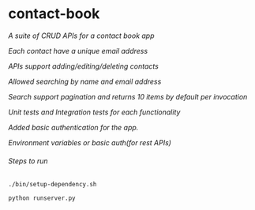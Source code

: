 # contact-book

_A suite of CRUD APIs for a contact book app_

_Each contact have a unique email address_ 

_APIs support adding/editing/deleting contacts_ 

_Allowed searching by name and email address_ 

_Search support pagination and returns 10 items by default per invocation_ 

_Unit tests and Integration tests for each functionality_

_Added basic authentication for the app._ 

_Environment variables or basic auth(for rest APIs)_


###### Steps to run

`./bin/setup-dependency.sh`

`python runserver.py`
